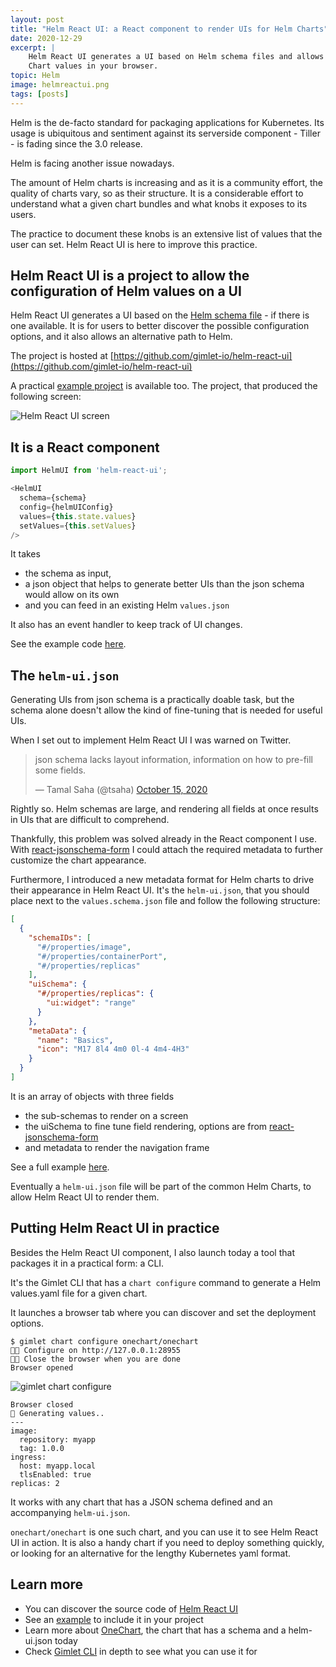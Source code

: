 ```yaml
---
layout: post
title: "Helm React UI: a React component to render UIs for Helm Charts"
date: 2020-12-29
excerpt: |
    Helm React UI generates a UI based on Helm schema files and allows you to configure Helm
    Chart values in your browser.
topic: Helm
image: helmreactui.png
tags: [posts]
---
```


Helm is the de-facto standard for packaging applications for Kubernetes. Its usage is ubiquitous and sentiment against its
serverside component - Tiller - is fading since the 3.0 release.

Helm is facing another issue nowadays.

The amount of Helm charts is increasing and as it is a community effort, the quality of charts vary, so as their structure.
It is a considerable effort to understand what a given chart bundles and what knobs it exposes to its users.

The practice to document these knobs is an extensive list of values that the user can set.
Helm React UI is here to improve this practice.

## Helm React UI is a project to allow the configuration of Helm values on a UI   

Helm React UI generates a UI based on the [Helm schema file](https://helm.sh/docs/topics/charts/#schema-files) - if there is one available. It is for users
to better discover the possible configuration options, and it also allows an alternative path to Helm.

The project is hosted at [https://github.com/gimlet-io/helm-react-ui](https://github.com/gimlet-io/helm-react-ui) 

A practical [example project](https://github.com/gimlet-io/helm-react-ui-test-bed) is available too. The project, that produced the following screen:

![Helm React UI screen](/helmreactui2.png)

## It is a React component

```js
import HelmUI from 'helm-react-ui';

<HelmUI
  schema={schema}
  config={helmUIConfig}
  values={this.state.values}
  setValues={this.setValues}
/>
```

It takes

- the schema as input, 
- a json object that helps to generate better UIs than the json schema would allow on its own
- and you can feed in an existing Helm `values.json`

It also has an event handler to keep track of UI changes.

See the example code [here](https://github.com/gimlet-io/helm-react-ui-test-bed/blob/main/src/app.js).

## The `helm-ui.json`

Generating UIs from json schema is a practically doable task, but the schema alone doesn't allow the kind of fine-tuning 
that is needed for useful UIs.

When I set out to implement Helm React UI I was warned on Twitter.

<blockquote class="twitter-tweet"><p lang="en" dir="ltr">json schema lacks layout information, information on how to pre-fill some fields.</p>&mdash; Tamal Saha (@tsaha) <a href="https://twitter.com/tsaha/status/1316665380442497024?ref_src=twsrc%5Etfw">October 15, 2020</a></blockquote> <script async src="https://platform.twitter.com/widgets.js" charset="utf-8"></script> 

Rightly so. Helm schemas are large, and rendering all fields at once results in UIs that are difficult to comprehend.

Thankfully, this problem was solved already in the React component I use. With [react-jsonschema-form](https://react-jsonschema-form.readthedocs.io/en/latest/api-reference/uiSchema/#uischema)
I could attach the required metadata to further customize the chart appearance.

Furthermore, I introduced a new metadata format for Helm charts
to drive their appearance in Helm React UI.
It's the `helm-ui.json`, that you should place next to the `values.schema.json` file and follow the following structure:

```json
[
  {
    "schemaIDs": [
      "#/properties/image",
      "#/properties/containerPort",
      "#/properties/replicas"
    ],
    "uiSchema": {
      "#/properties/replicas": {
        "ui:widget": "range"
      }
    },
    "metaData": {
      "name": "Basics",
      "icon": "M17 8l4 4m0 0l-4 4m4-4H3"
    }
  }
]
```

It is an array of objects with three fields

- the sub-schemas to render on a screen
- the uiSchema to fine tune field rendering, options are from [react-jsonschema-form](https://react-jsonschema-form.readthedocs.io/en/latest/api-reference/uiSchema/#uischema)
- and metadata to render the navigation frame

See a full example [here](https://github.com/gimlet-io/onechart/blob/master/charts/onechart/helm-ui.json).

Eventually a `helm-ui.json` file will be part of the common Helm Charts, to allow Helm React UI to render them.

## Putting Helm React UI in practice 

Besides the Helm React UI component, I also launch today a tool that packages it in a practical form: a CLI.

It's the Gimlet CLI that has a `chart configure` command to generate a Helm values.yaml file for a given chart.
                                                           
It launches a browser tab where you can discover and set the deployment options.
 
```
$ gimlet chart configure onechart/onechart
👩‍💻 Configure on http://127.0.0.1:28955
👩‍💻 Close the browser when you are done
Browser opened
```


![gimlet chart configure](/chart-configure.png)


```
Browser closed
📁 Generating values..
---
image:
  repository: myapp
  tag: 1.0.0
ingress:
  host: myapp.local
  tlsEnabled: true
replicas: 2
```

It works with any chart that has a JSON schema defined and an accompanying `helm-ui.json`.

`onechart/onechart` is one such chart, and you can use it to see Helm React UI in action.
It is also a handy 
chart if you need to deploy something quickly, or looking for an alternative for the lengthy Kubernetes yaml format.

## Learn more

- You can discover the source code of [Helm React UI](https://github.com/gimlet-io/helm-react-ui/blob/master/src/index.js)
- See an [example](https://github.com/gimlet-io/helm-react-ui-test-bed) to include it in your project
- Learn more about [OneChart](http://localhost:8080/onechart/getting-started/), the chart that has a schema and a helm-ui.json today
- Check [Gimlet CLI](http://localhost:8080/gimlet-cli/chart-configure/) in depth to see what you can use it for
